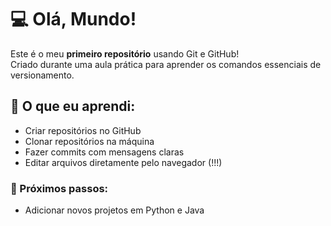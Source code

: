 # 💻 Olá, Mundo!

Este é o meu **primeiro repositório** usando Git e GitHub!  
Criado durante uma aula prática para aprender os comandos essenciais de versionamento.


## 🧠 O que eu aprendi:
- Criar repositórios no GitHub
- Clonar repositórios na máquina
- Fazer commits com mensagens claras
- Editar arquivos diretamente pelo navegador (!!!)


### 🚀 Próximos passos:
- Adicionar novos projetos em Python e Java


